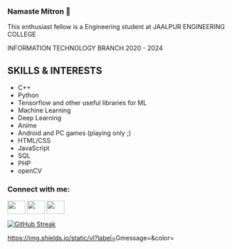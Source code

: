 ### Namaste Mitron 👋
This enthusiast fellow is a Engineering student at JAALPUR ENGINEERING COLLEGE

INFORMATION TECHNOLOGY BRANCH  2020 - 2024

## SKILLS & INTERESTS
- C++
- Python
- Tensorflow and other useful libraries for ML
- Machine Learning
- Deep Learning
- Anime
- Android and PC games (playing only ;)
- HTML/CSS
- JavaScript
- SQL
- PHP
- openCV


<h3 align="left">Connect with me:</h3>
<p align="left">
<a href="https://twitter.com/SA7V1K" target="blank"><img align="center" src="https://cdn.jsdelivr.net/npm/simple-icons@3.0.1/icons/twitter.svg" alt="" height="30" width="40" /></a>
<a href="https://www.linkedin.com/in/sa7vik/" target="blank"><img align="center" src="https://cdn.jsdelivr.net/npm/simple-icons@3.0.1/icons/linkedin.svg" alt="" height="30" width="40" /></a>
<a href="https://www.instagram.com/samtvik/" target="blank"><img align="center" src="https://cdn.jsdelivr.net/npm/simple-icons@3.0.1/icons/instagram.svg" alt="" height="30" width="40" /></a>
</p>



[![GitHub Streak](http://github-readme-streak-stats.herokuapp.com?user=SA7VIK&theme=dark)](https://git.io/streak-stats)



https://img.shields.io/static/vl?label=<LABEL>Gmessage=<MESSAGE>&color=<COLOR>
